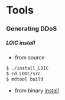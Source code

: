 # Tools

###  Generating DDoS
 #####  LOIC install 
  - from source
```sh
$ ./install_LOIC
$ cd LOIC/src
$ mdtool build
```
  - from binary [install]

    [install]: https://github.com/NewEraCracker/LOIC/wiki/_pages
